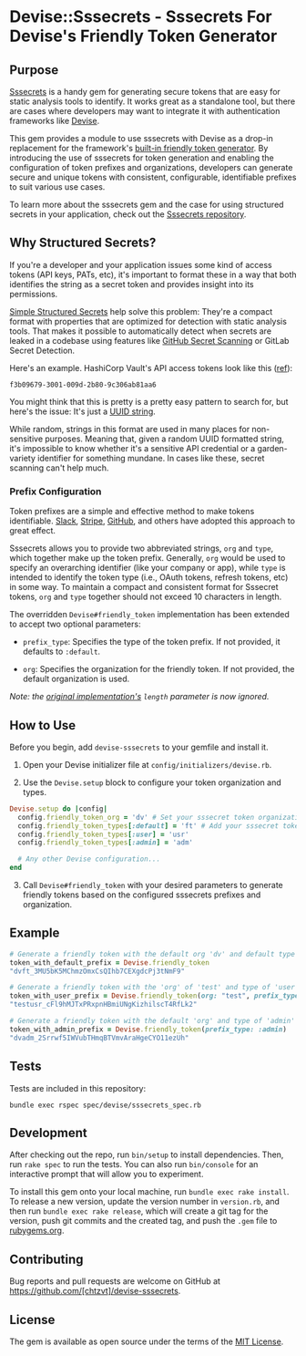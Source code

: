 # Devise::Sssecrets - Sssecrets For Devise's Friendly Token Generator

## Purpose

[Sssecrets](https://github.com/chtzvt/sssecrets) is a handy gem for generating secure tokens that are easy for static analysis tools to identify. It works great as a standalone tool, but there are cases where developers may want to integrate it with authentication frameworks like [Devise](https://github.com/heartcombo/devise). 

This gem provides a module to use sssecrets with Devise as a drop-in replacement for the framework's [built-in friendly token generator](https://github.com/heartcombo/devise/blob/main/lib/devise.rb#L507). By introducing the use of sssecrets for token generation and enabling the configuration of token prefixes and organizations, developers can generate secure and unique tokens with consistent, configurable, identifiable prefixes to suit various use cases.

To learn more about the sssecrets gem and the case for using structured secrets in your application, check out the [Sssecrets repository](https://github.com/chtzvt/sssecrets).

## Why Structured Secrets?

If you're a developer and your application issues some kind of access tokens (API keys, PATs, etc), it's important to format these in a way that both identifies the string as a secret token and provides insight into its permissions.

[Simple Structured Secrets](https://github.com/chtzvt/sssecrets) help solve this problem: They're a compact format with properties that are optimized for detection with static analysis tools. That makes it possible to automatically detect when secrets are leaked in a codebase using features like [GitHub Secret Scanning](https://docs.github.com/en/code-security/secret-scanning/about-secret-scanning) or GitLab Secret Detection.

Here's an example. HashiCorp Vault's API access tokens look like this ([ref](https://developer.hashicorp.com/vault/api-docs#authentication)):

`f3b09679-3001-009d-2b80-9c306ab81aa6`

You might think that this is pretty is a pretty easy pattern to search for, but here's the issue: It's just a [UUID string](https://en.wikipedia.org/wiki/Universally_unique_identifier).

While random, strings in this format are used in many places for non-sensitive purposes. Meaning that, given a random UUID formatted string, it's impossible to know whether it's a sensitive API credential or a garden-variety identifier for something mundane. In cases like these, secret scanning can't help much.

### Prefix Configuration

Token prefixes are a simple and effective method to make tokens identifiable. [Slack](https://api.slack.com/authentication/token-types), [Stripe](https://stripe.com/docs/api/authentication), [GitHub](https://github.blog/2021-04-05-behind-githubs-new-authentication-token-formats/#identifiable-prefixes), and others have adopted this approach to great effect. 

Sssecrets allows you to provide two abbreviated strings, `org` and `type`, which together make up the token prefix. Generally, `org` would be used to specify an overarching identifier (like your company or app), while `type` is intended to identify the token type (i.e., OAuth tokens, refresh tokens, etc) in some way. To maintain a compact and consistent format for Sssecret tokens, `org` and `type` together should not exceed 10 characters in length.

The overridden `Devise#friendly_token` implementation has been extended to accept two optional parameters:

- `prefix_type`: Specifies the type of the token prefix. If not provided, it defaults to `:default`.

- `org`: Specifies the organization for the friendly token. If not provided, the default organization is used.

_Note: the [original implementation's](https://github.com/heartcombo/devise/blob/main/lib/devise.rb#L507) `length` parameter is now ignored._

## How to Use

Before you begin, add `devise-sssecrets` to your gemfile and install it.

1. Open your Devise initializer file at `config/initializers/devise.rb`.

2. Use the `Devise.setup` block to configure your token organization and types.

```ruby
Devise.setup do |config|
  config.friendly_token_org = 'dv' # Set your sssecret token organization. Defaults to "dv".
  config.friendly_token_types[:default] = 'ft' # Add your sssecret token types like so. Default is "ft".
  config.friendly_token_types[:user] = 'usr'
  config.friendly_token_types[:admin] = 'adm'

  # Any other Devise configuration...
end
```

3. Call `Devise#friendly_token` with your desired parameters to generate friendly tokens based on the configured sssecrets prefixes and organization.

## Example

```ruby
# Generate a friendly token with the default org 'dv' and default type of 'ft'
token_with_default_prefix = Devise.friendly_token
"dvft_3MU5bK5MChmzOmxCsQIhb7CEXgdcPj3tNmF9"

# Generate a friendly token with the 'org' of 'test' and type of 'user'
token_with_user_prefix = Devise.friendly_token(org: "test", prefix_type: :user)
"testusr_cFl9hMJTxPRxpnHBmiUNgKizhilscT4RfLk2"

# Generate a friendly token with the default 'org' and type of 'admin'
token_with_admin_prefix = Devise.friendly_token(prefix_type: :admin)
"dvadm_2Srrwf5IWVubTHmqBTVmvAraHgeCYO11ezUh"
```

## Tests

Tests are included in this repository: 

```shell
bundle exec rspec spec/devise/sssecrets_spec.rb
```

## Development

After checking out the repo, run `bin/setup` to install dependencies. Then, run `rake spec` to run the tests. You can also run `bin/console` for an interactive prompt that will allow you to experiment.

To install this gem onto your local machine, run `bundle exec rake install`. To release a new version, update the version number in `version.rb`, and then run `bundle exec rake release`, which will create a git tag for the version, push git commits and the created tag, and push the `.gem` file to [rubygems.org](https://rubygems.org).

## Contributing

Bug reports and pull requests are welcome on GitHub at https://github.com/[chtzvt]/devise-sssecrets.

## License

The gem is available as open source under the terms of the [MIT License](https://opensource.org/licenses/MIT).
